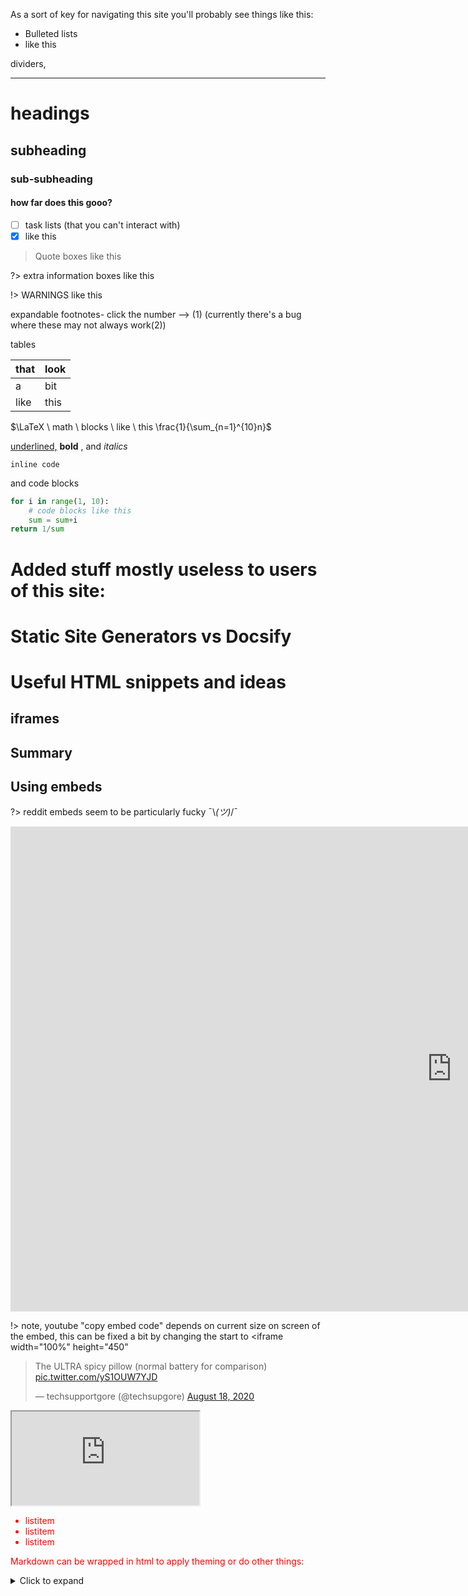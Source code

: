 As a sort of key for navigating this site you'll probably see things like this:

* Bulleted lists
* like this

dividers,

---

# headings

## subheading

### sub-subheading

#### how far does this gooo?

- [ ] task lists (that you can't interact with)
- [x] like this

> Quote boxes like this

?> extra information boxes like this

!> WARNINGS like this

expandable footnotes- click the number --> <a class="ptr">(1)</a>
(currently there's a bug where these may not always work<a class="ptr">(2)</a>)


<ol hidden id="footnotes">
    <li>Like This</li>
    <li>From what I can tell this bug is related to the white space in the document around the hidden html element that this text is contained in</li>
</ol>



tables

| that | look |
| ---- | ---- |
| a    | bit  |
| like | this |

$\LaTeX \ math \ blocks \ like \ this \frac{1}{\sum_{n=1}^{10}n}$

<u>underlined,</u> **bold** , and *italics*

`inline code`

and code blocks

```python
for i in range(1, 10):
	# code blocks like this
	sum = sum+i
return 1/sum
```









# Added stuff mostly useless to users of this site:

# Static Site Generators vs Docsify

# Useful HTML snippets and ideas

## iframes

## Summary

## Using embeds

?> reddit embeds seem to be particularly fucky ¯\\_(ツ)_/¯



<iframe width="1411" height="776" src="https://www.youtube.com/embed/z2v1ok6qlr8?list=PL5cGwrD7cv8jd0PSN2E8pFD97H3R5aQwN" frameborder="0" allow="accelerometer; autoplay; encrypted-media; gyroscope; picture-in-picture" allowfullscreen></iframe>

!> note, youtube "copy embed code" depends on current size on screen of the embed, this can be fixed a bit by changing the start to <iframe width="100%" height="450"


<blockquote class="twitter-tweet"><p lang="en" dir="ltr">The ULTRA spicy pillow (normal battery for comparison) <a href="https://t.co/yS1OUW7YJD">pic.twitter.com/yS1OUW7YJD</a></p>&mdash; techsupportgore (@techsupgore) <a href="https://twitter.com/techsupgore/status/1295762626899775488?ref_src=twsrc%5Etfw">August 18, 2020</a></blockquote> <script async src="https://platform.twitter.com/widgets.js" charset="utf-8"></script>

<iframe src="https://en.wikipedia.org/wiki/Webring" title="Basic iframe test, vcv"></iframe>



<div style='color: red'>

- listitem
- listitem
- listitem

Markdown can be wrapped in html to apply theming or do other things:

</div>


<details>
<summary>Click to expand</summary>

- Abc
- Abc

</details>